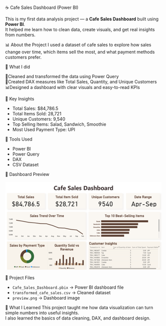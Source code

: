 ☕ Cafe Sales Dashboard (Power BI)

This is my first data analysis project — a **Cafe Sales Dashboard** built using **Power BI**.  
It helped me learn how to clean data, create visuals, and get real insights from numbers.

📊 About the Project
I used a dataset of cafe sales to explore how sales change over time, which items sell the most, and what payment methods customers prefer.

🔧 What I did

🧹Cleaned and transformed the data using Power Query  
🧮Created DAX measures like Total Sales, Quantity, and Unique Customers  
📊Designed a dashboard with clear visuals and easy-to-read KPIs  

🧠 Key Insights
- Total Sales: $84,786.5  
- Total Items Sold: 28,721  
- Unique Customers: 9,540  
- Top Selling Items: Salad, Sandwich, Smoothie  
- Most Used Payment Type: UPI  

🧰 Tools Used
- Power BI  
- Power Query  
- DAX  
- CSV Dataset

📸 Dashboard Preview

![Dashboard Preview](preview.png)

📂 Project Files
- `Cafe_Sales_Dashboard.pbix` → Power BI dashboard file  
- `transformed_cafe_sales.csv` → Cleaned dataset  
- `preview.png` → Dashboard image  

🚀 What I Learned
This project taught me how data visualization can turn simple numbers into useful insights.  
I also learned the basics of data cleaning, DAX, and dashboard design.
